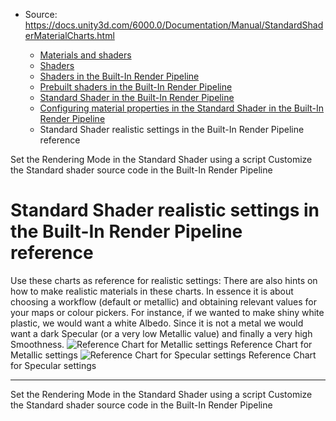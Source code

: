 * Source: https://docs.unity3d.com/6000.0/Documentation/Manual/StandardShaderMaterialCharts.html

  * [Materials and shaders](https://docs.unity3d.com/6000.0/Documentation/Manual/materials-and-shaders.html)
  * [Shaders](https://docs.unity3d.com/6000.0/Documentation/Manual/Shaders.html)
  * [Shaders in the Built-In Render Pipeline](https://docs.unity3d.com/6000.0/Documentation/Manual/shader-built-in-birp-landing.html)
  * [Prebuilt shaders in the Built-In Render Pipeline](https://docs.unity3d.com/6000.0/Documentation/Manual/shader-built-in-birp.html)
  * [Standard Shader in the Built-In Render Pipeline](https://docs.unity3d.com/6000.0/Documentation/Manual/shader-StandardShader-landing.html)
  * [Configuring material properties in the Standard Shader in the Built-In Render Pipeline](https://docs.unity3d.com/6000.0/Documentation/Manual/StandardShaderChangeProperties.html)
  * Standard Shader realistic settings in the Built-In Render Pipeline reference 


[](https://docs.unity3d.com/6000.0/Documentation/Manual/StandardShaderMaterialParameterRenderingMode.html)
Set the Rendering Mode in the Standard Shader using a script
[](https://docs.unity3d.com/6000.0/Documentation/Manual/StandardShaderMakeYourOwn.html)
Customize the Standard shader source code in the Built-In Render Pipeline
# Standard Shader realistic settings in the Built-In Render Pipeline reference
Use these charts as reference for realistic settings:
There are also hints on how to make realistic materials in these charts. In essence it is about choosing a workflow (default or metallic) and obtaining relevant values for your maps or colour pickers. For instance, if we wanted to make shiny white plastic, we would want a white Albedo. Since it is not a metal we would want a dark Specular (or a very low Metallic value) and finally a very high Smoothness.
![Reference Chart for Metallic settings](https://docs.unity3d.com/6000.0/Documentation/uploads/Main/StandardShaderCalibrationChartMetallic.png) Reference Chart for Metallic settings ![Reference Chart for Specular settings](https://docs.unity3d.com/6000.0/Documentation/uploads/Main/StandardShaderCalibrationChartSpecular.png) Reference Chart for Specular settings
* * *
[](https://docs.unity3d.com/6000.0/Documentation/Manual/StandardShaderMaterialParameterRenderingMode.html)
Set the Rendering Mode in the Standard Shader using a script
[](https://docs.unity3d.com/6000.0/Documentation/Manual/StandardShaderMakeYourOwn.html)
Customize the Standard shader source code in the Built-In Render Pipeline

